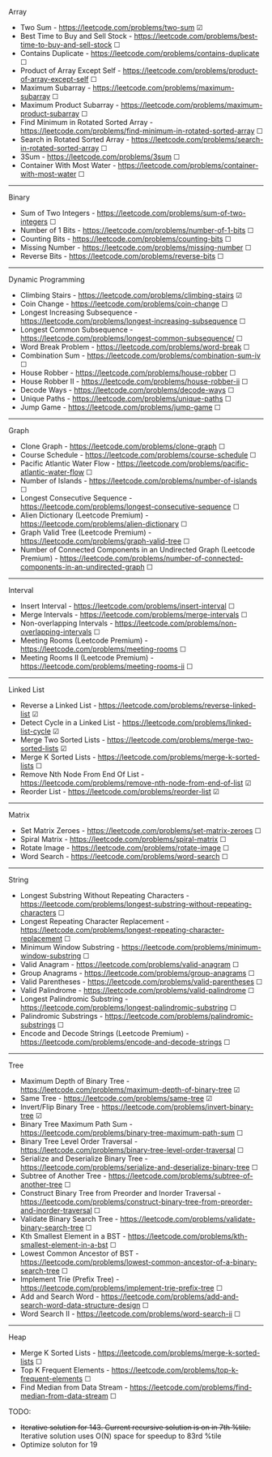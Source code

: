Array

- Two Sum - https://leetcode.com/problems/two-sum &#9745;
- Best Time to Buy and Sell Stock - https://leetcode.com/problems/best-time-to-buy-and-sell-stock &#9744;
- Contains Duplicate - https://leetcode.com/problems/contains-duplicate &#9744;
- Product of Array Except Self - https://leetcode.com/problems/product-of-array-except-self &#9744;
- Maximum Subarray - https://leetcode.com/problems/maximum-subarray &#9744;
- Maximum Product Subarray - https://leetcode.com/problems/maximum-product-subarray &#9744;
- Find Minimum in Rotated Sorted Array - https://leetcode.com/problems/find-minimum-in-rotated-sorted-array &#9744;
- Search in Rotated Sorted Array - https://leetcode.com/problems/search-in-rotated-sorted-array &#9744;
- 3Sum - https://leetcode.com/problems/3sum &#9744;
- Container With Most Water - https://leetcode.com/problems/container-with-most-water &#9744;

---

Binary

- Sum of Two Integers - https://leetcode.com/problems/sum-of-two-integers &#9744;
- Number of 1 Bits - https://leetcode.com/problems/number-of-1-bits &#9744;
- Counting Bits - https://leetcode.com/problems/counting-bits &#9744;
- Missing Number - https://leetcode.com/problems/missing-number &#9744;
- Reverse Bits - https://leetcode.com/problems/reverse-bits &#9744;

---

Dynamic Programming

- Climbing Stairs - https://leetcode.com/problems/climbing-stairs &#9745;
- Coin Change - https://leetcode.com/problems/coin-change &#9744;
- Longest Increasing Subsequence - https://leetcode.com/problems/longest-increasing-subsequence &#9744;
- Longest Common Subsequence - https://leetcode.com/problems/longest-common-subsequence/ &#9744;
- Word Break Problem - https://leetcode.com/problems/word-break &#9744;
- Combination Sum - https://leetcode.com/problems/combination-sum-iv &#9744;
- House Robber - https://leetcode.com/problems/house-robber &#9744;
- House Robber II - https://leetcode.com/problems/house-robber-ii &#9744;
- Decode Ways - https://leetcode.com/problems/decode-ways &#9744;
- Unique Paths - https://leetcode.com/problems/unique-paths &#9744;
- Jump Game - https://leetcode.com/problems/jump-game &#9744;

---

Graph

- Clone Graph - https://leetcode.com/problems/clone-graph &#9744;
- Course Schedule - https://leetcode.com/problems/course-schedule &#9744;
- Pacific Atlantic Water Flow - https://leetcode.com/problems/pacific-atlantic-water-flow &#9744;
- Number of Islands - https://leetcode.com/problems/number-of-islands &#9744;
- Longest Consecutive Sequence - https://leetcode.com/problems/longest-consecutive-sequence &#9744;
- Alien Dictionary (Leetcode Premium) - https://leetcode.com/problems/alien-dictionary &#9744;
- Graph Valid Tree (Leetcode Premium) - https://leetcode.com/problems/graph-valid-tree &#9744;
- Number of Connected Components in an Undirected Graph (Leetcode Premium) - https://leetcode.com/problems/number-of-connected-components-in-an-undirected-graph &#9744;

---

Interval

- Insert Interval - https://leetcode.com/problems/insert-interval &#9744;
- Merge Intervals - https://leetcode.com/problems/merge-intervals &#9744;
- Non-overlapping Intervals - https://leetcode.com/problems/non-overlapping-intervals &#9744;
- Meeting Rooms (Leetcode Premium) - https://leetcode.com/problems/meeting-rooms &#9744;
- Meeting Rooms II (Leetcode Premium) - https://leetcode.com/problems/meeting-rooms-ii &#9744;

---

Linked List

- Reverse a Linked List - https://leetcode.com/problems/reverse-linked-list &#9745;
- Detect Cycle in a Linked List - https://leetcode.com/problems/linked-list-cycle &#9745;
- Merge Two Sorted Lists - https://leetcode.com/problems/merge-two-sorted-lists &#9745;
- Merge K Sorted Lists - https://leetcode.com/problems/merge-k-sorted-lists &#9744;
- Remove Nth Node From End Of List - https://leetcode.com/problems/remove-nth-node-from-end-of-list &#9745;
- Reorder List - https://leetcode.com/problems/reorder-list &#9745;

---

Matrix

- Set Matrix Zeroes - https://leetcode.com/problems/set-matrix-zeroes &#9744;
- Spiral Matrix - https://leetcode.com/problems/spiral-matrix &#9744;
- Rotate Image - https://leetcode.com/problems/rotate-image &#9744;
- Word Search - https://leetcode.com/problems/word-search &#9744;

---

String

- Longest Substring Without Repeating Characters - https://leetcode.com/problems/longest-substring-without-repeating-characters &#9744;
- Longest Repeating Character Replacement - https://leetcode.com/problems/longest-repeating-character-replacement &#9744;
- Minimum Window Substring - https://leetcode.com/problems/minimum-window-substring &#9744;
- Valid Anagram - https://leetcode.com/problems/valid-anagram &#9744;
- Group Anagrams - https://leetcode.com/problems/group-anagrams &#9744;
- Valid Parentheses - https://leetcode.com/problems/valid-parentheses &#9744;
- Valid Palindrome - https://leetcode.com/problems/valid-palindrome &#9744;
- Longest Palindromic Substring - https://leetcode.com/problems/longest-palindromic-substring &#9744;
- Palindromic Substrings - https://leetcode.com/problems/palindromic-substrings &#9744;
- Encode and Decode Strings (Leetcode Premium) - https://leetcode.com/problems/encode-and-decode-strings &#9744;

---

Tree

- Maximum Depth of Binary Tree - https://leetcode.com/problems/maximum-depth-of-binary-tree &#9745;
- Same Tree - https://leetcode.com/problems/same-tree &#9745;
- Invert/Flip Binary Tree - https://leetcode.com/problems/invert-binary-tree &#9745;
- Binary Tree Maximum Path Sum - https://leetcode.com/problems/binary-tree-maximum-path-sum &#9744;
- Binary Tree Level Order Traversal - https://leetcode.com/problems/binary-tree-level-order-traversal &#9744;
- Serialize and Deserialize Binary Tree - https://leetcode.com/problems/serialize-and-deserialize-binary-tree &#9744;
- Subtree of Another Tree - https://leetcode.com/problems/subtree-of-another-tree &#9744;
- Construct Binary Tree from Preorder and Inorder Traversal - https://leetcode.com/problems/construct-binary-tree-from-preorder-and-inorder-traversal &#9744;
- Validate Binary Search Tree - https://leetcode.com/problems/validate-binary-search-tree &#9744;
- Kth Smallest Element in a BST - https://leetcode.com/problems/kth-smallest-element-in-a-bst &#9744;
- Lowest Common Ancestor of BST - https://leetcode.com/problems/lowest-common-ancestor-of-a-binary-search-tree &#9744;
- Implement Trie (Prefix Tree) - https://leetcode.com/problems/implement-trie-prefix-tree &#9744;
- Add and Search Word - https://leetcode.com/problems/add-and-search-word-data-structure-design &#9744;
- Word Search II - https://leetcode.com/problems/word-search-ii &#9744;

---

Heap

- Merge K Sorted Lists - https://leetcode.com/problems/merge-k-sorted-lists &#9744;
- Top K Frequent Elements - https://leetcode.com/problems/top-k-frequent-elements &#9744;
- Find Median from Data Stream - https://leetcode.com/problems/find-median-from-data-stream &#9744;


TODO:
- ~~Iterative solution for 143. Current recursive solution is on in 7th %tile.~~ Iterative solution uses O(N) space for speedup to 83rd %tile
- Optimize soluton for 19
